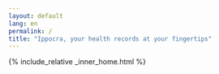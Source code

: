 ```yaml
---
layout: default
lang: en
permalink: /
title: "Ippocra, your health records at your fingertips"
---
```


{% include_relative _inner_home.html %}